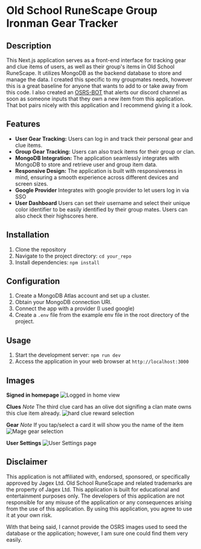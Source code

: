 # Old School RuneScape Group Ironman Gear Tracker

## Description

This Next.js application serves as a front-end interface for tracking gear and clue items of users, as well as their group's items in Old School RuneScape. It utilizes MongoDB as the backend database to store and manage the data. I created this specific to my groupmates needs, however this is a great baseline for anyone that wants to add to or take away from this code. I also created an [OSRS-BOT](https://github.com/Caleb-Kuss/osrs-bot) that alerts our discord channel as soon as someone inputs that they own a new item from this application. That bot pairs nicely with this application and I recommend giving it a look.

## Features

- **User Gear Tracking:** Users can log in and track their personal gear and clue items.
- **Group Gear Tracking:** Users can also track items for their group or clan.
- **MongoDB Integration:** The application seamlessly integrates with MongoDB to store and retrieve user and group item data.
- **Responsive Design:** The application is built with responsiveness in mind, ensuring a smooth experience across different devices and screen sizes.
- **Google Provider** Integrates with google provider to let users log in via SSO
- **User Dashboard** Users can set their username and select their unique color identifier to be easily identified by their group mates. Users can also check their highscores here.

## Installation

1. Clone the repository
2. Navigate to the project directory: `cd your_repo`
3. Install dependencies: `npm install`

## Configuration

1. Create a MongoDB Atlas account and set up a cluster.
1. Obtain your MongoDB connection URI.
1. Connect the app with a provider (I used google)
1. Create a `.env` file from the example env file in the root directory of the project.

## Usage

1. Start the development server: `npm run dev`
2. Access the application in your web browser at `http://localhost:3000`

## Images

**Signed in homepage**
![Logged in home view](/public/readme/loggedinhome.png)

**Clues**
_Note_ The third clue card has an olive dot signifing a clan mate owns this clue item already.
![hard clue reward selection](/public/readme/hardcluerewards.png)

**Gear**
_Note_ If you tap/select a card it will show you the name of the item
![Mage gear selection](/public/readme/magegearselection.png)

**User Settings**
![User Settings page](/public/readme/usersettings.png)

## Disclaimer

This application is not affiliated with, endorsed, sponsored, or specifically approved by Jagex Ltd. Old School RuneScape and related trademarks are the property of Jagex Ltd. This application is built for educational and entertainment purposes only. The developers of this application are not responsible for any misuse of the application or any consequences arising from the use of this application. By using this application, you agree to use it at your own risk.

With that being said, I cannot provide the OSRS images used to seed the database or the application; however, I am sure one could find them very easily.
